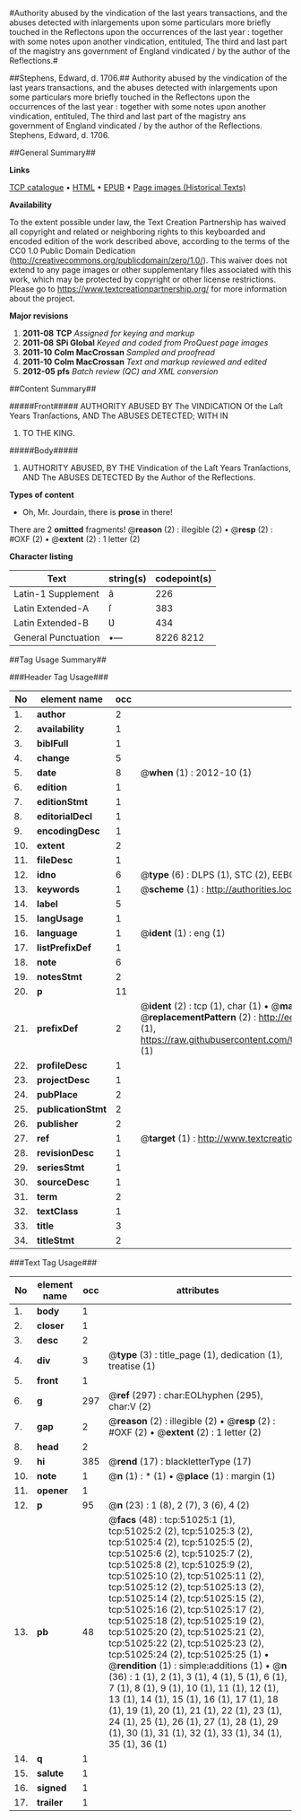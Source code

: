 #Authority abused by the vindication of the last years transactions, and the abuses detected with inlargements upon some particulars more briefly touched in the Reflectons upon the occurrences of the last year : together with some notes upon another vindication, entituled, The third and last part of the magistry ans government of England vindicated / by the author of the Reflections.#

##Stephens, Edward, d. 1706.##
Authority abused by the vindication of the last years transactions, and the abuses detected with inlargements upon some particulars more briefly touched in the Reflectons upon the occurrences of the last year : together with some notes upon another vindication, entituled, The third and last part of the magistry ans government of England vindicated / by the author of the Reflections.
Stephens, Edward, d. 1706.

##General Summary##

**Links**

[TCP catalogue](http://www.ota.ox.ac.uk/tcp/)  • 
[HTML](http://tei.it.ox.ac.uk/tcp/Texts-HTML/free/A61/A61421.html)  • 
[EPUB](http://tei.it.ox.ac.uk/tcp/Texts-EPUB/free/A61/A61421.epub) • 
[Page images (Historical Texts)](https://historicaltexts.jisc.ac.uk/eebo-11926307e)

**Availability**

To the extent possible under law, the Text Creation Partnership has waived all copyright and related or neighboring rights to this keyboarded and encoded edition of the work described above, according to the terms of the CC0 1.0 Public Domain Dedication (http://creativecommons.org/publicdomain/zero/1.0/). This waiver does not extend to any page images or other supplementary files associated with this work, which may be protected by copyright or other license restrictions. Please go to https://www.textcreationpartnership.org/ for more information about the project.

**Major revisions**

1. __2011-08__ __TCP__ *Assigned for keying and markup*
1. __2011-08__ __SPi Global__ *Keyed and coded from ProQuest page images*
1. __2011-10__ __Colm MacCrossan__ *Sampled and proofread*
1. __2011-10__ __Colm MacCrossan__ *Text and markup reviewed and edited*
1. __2012-05__ __pfs__ *Batch review (QC) and XML conversion*

##Content Summary##

#####Front#####
AUTHORITY ABUSED BY The VINDICATION Of the Laſt Years Tranſactions, AND The ABUSES DETECTED; WITH IN
1. TO THE KING.

#####Body#####

1. AUTHORITY ABUSED, BY THE Vindication of the Laſt Years Tranſactions, AND The ABUSES DETECTED By the Author of the Reflections.

**Types of content**

  * Oh, Mr. Jourdain, there is **prose** in there!

There are 2 **omitted** fragments! 
 @__reason__ (2) : illegible (2)  •  @__resp__ (2) : #OXF (2)  •  @__extent__ (2) : 1 letter (2)

**Character listing**


|Text|string(s)|codepoint(s)|
|---|---|---|
|Latin-1 Supplement|â|226|
|Latin Extended-A|ſ|383|
|Latin Extended-B|Ʋ|434|
|General Punctuation|•—|8226 8212|

##Tag Usage Summary##

###Header Tag Usage###

|No|element name|occ|attributes|
|---|---|---|---|
|1.|__author__|2||
|2.|__availability__|1||
|3.|__biblFull__|1||
|4.|__change__|5||
|5.|__date__|8| @__when__ (1) : 2012-10 (1)|
|6.|__edition__|1||
|7.|__editionStmt__|1||
|8.|__editorialDecl__|1||
|9.|__encodingDesc__|1||
|10.|__extent__|2||
|11.|__fileDesc__|1||
|12.|__idno__|6| @__type__ (6) : DLPS (1), STC (2), EEBO-CITATION (1), OCLC (1), VID (1)|
|13.|__keywords__|1| @__scheme__ (1) : http://authorities.loc.gov/ (1)|
|14.|__label__|5||
|15.|__langUsage__|1||
|16.|__language__|1| @__ident__ (1) : eng (1)|
|17.|__listPrefixDef__|1||
|18.|__note__|6||
|19.|__notesStmt__|2||
|20.|__p__|11||
|21.|__prefixDef__|2| @__ident__ (2) : tcp (1), char (1)  •  @__matchPattern__ (2) : ([0-9\-]+):([0-9IVX]+) (1), (.+) (1)  •  @__replacementPattern__ (2) : http://eebo.chadwyck.com/downloadtiff?vid=$1&page=$2 (1), https://raw.githubusercontent.com/textcreationpartnership/Texts/master/tcpchars.xml#$1 (1)|
|22.|__profileDesc__|1||
|23.|__projectDesc__|1||
|24.|__pubPlace__|2||
|25.|__publicationStmt__|2||
|26.|__publisher__|2||
|27.|__ref__|1| @__target__ (1) : http://www.textcreationpartnership.org/docs/. (1)|
|28.|__revisionDesc__|1||
|29.|__seriesStmt__|1||
|30.|__sourceDesc__|1||
|31.|__term__|2||
|32.|__textClass__|1||
|33.|__title__|3||
|34.|__titleStmt__|2||


###Text Tag Usage###

|No|element name|occ|attributes|
|---|---|---|---|
|1.|__body__|1||
|2.|__closer__|1||
|3.|__desc__|2||
|4.|__div__|3| @__type__ (3) : title_page (1), dedication (1), treatise (1)|
|5.|__front__|1||
|6.|__g__|297| @__ref__ (297) : char:EOLhyphen (295), char:V (2)|
|7.|__gap__|2| @__reason__ (2) : illegible (2)  •  @__resp__ (2) : #OXF (2)  •  @__extent__ (2) : 1 letter (2)|
|8.|__head__|2||
|9.|__hi__|385| @__rend__ (17) : blackletterType (17)|
|10.|__note__|1| @__n__ (1) : * (1)  •  @__place__ (1) : margin (1)|
|11.|__opener__|1||
|12.|__p__|95| @__n__ (23) : 1 (8), 2 (7), 3 (6), 4 (2)|
|13.|__pb__|48| @__facs__ (48) : tcp:51025:1 (1), tcp:51025:2 (2), tcp:51025:3 (2), tcp:51025:4 (2), tcp:51025:5 (2), tcp:51025:6 (2), tcp:51025:7 (2), tcp:51025:8 (2), tcp:51025:9 (2), tcp:51025:10 (2), tcp:51025:11 (2), tcp:51025:12 (2), tcp:51025:13 (2), tcp:51025:14 (2), tcp:51025:15 (2), tcp:51025:16 (2), tcp:51025:17 (2), tcp:51025:18 (2), tcp:51025:19 (2), tcp:51025:20 (2), tcp:51025:21 (2), tcp:51025:22 (2), tcp:51025:23 (2), tcp:51025:24 (2), tcp:51025:25 (1)  •  @__rendition__ (1) : simple:additions (1)  •  @__n__ (36) : 1 (1), 2 (1), 3 (1), 4 (1), 5 (1), 6 (1), 7 (1), 8 (1), 9 (1), 10 (1), 11 (1), 12 (1), 13 (1), 14 (1), 15 (1), 16 (1), 17 (1), 18 (1), 19 (1), 20 (1), 21 (1), 22 (1), 23 (1), 24 (1), 25 (1), 26 (1), 27 (1), 28 (1), 29 (1), 30 (1), 31 (1), 32 (1), 33 (1), 34 (1), 35 (1), 36 (1)|
|14.|__q__|1||
|15.|__salute__|1||
|16.|__signed__|1||
|17.|__trailer__|1||
